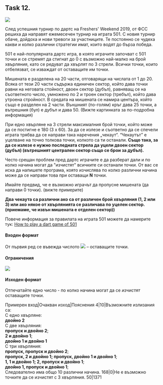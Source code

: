 ## Task 12.

![](https://github.com/andy489/Data_Structures_and_Algorithms_CPP/blob/master/assets/Darts%20501%2001.png)

След успешния турнир по дартс на Freshers' Weekend 2019, от ФСС решиха да направят ежемесечен турнир на играта 501. С новия турнир обаче, дойдоха и нови тревоги за участниците. Те постоянно се чудеха какви и колко различни стратегии имат, които водят до бърза победа.

501 е най-популярната дартс игра, в която играчите започват с 501 точки и се стремят да стигнат до 0 с възможно най-малко на брой хвърляния, като се редуват да хвърлят по 3 стрели. Всички точки, които отбелязват, се изваждат от оставащите им точки.

Мишената е разделена на 20 части, отговарящи на числата от 1 до 20. Всяка от тези 20 части съдържа единичен сектор, който дава точки равни на неговата стойност, двоен сектор (дубъл), равняващ се на съответното число, умножено по 2 и троен сектор (требъл), който дава утроена стройност. В средата на мишената се намира центъра, който също е разделен на 2 части. Външният (по-голям) кръг дава 25 точки, а вътрешния (бул) е дубъл и дава 50. (Вижте картинката за по-подробна информация)

При едно хвърляне на 3 стрели максималния брой точки, който може да се постигне е 180 (3 x 60). За да се излезе и съответно да се спечели играта трябва да се направи така наречения „чекаут“. “Чекаутът” е уцелване на точно толкова точки, колкото са ти останали. **Също така, за да се излезе е нужно последната стрела да уцели двоен сектор (дубъл) (вътрешният централен сектор също се брои за дубъл).**

Често срещан проблем пред дартс играчите е да разберат дали и по колко начина могат да "изчистят" всичките си останали точки. От вас се иска да напишете програма, която изчислява по колко различни начина може да се направи това при оставащи **N** точки.

Имайте предвид, че е възможно играчът да пропусне мишената (да направи 0 точки). (вижте примерите)

**Два чекаута са различни ако са от различен брой хвърляния (1, 2 или 3) или ако някое от хвърлянията се различава по уцелен сектор. (приемаме, че извън мишената е отделен сектор))**

Повече информация за правилата на играта 501 можете да намерите тук: [How to play a dart game of 501](http://www.nicedarts.com/how_to_501)

#### Входен формат
От първия ред се въвежда числото <img src="https://latex.codecogs.com/svg.latex?\Large&space;N"> – оставащите точки.

#### Ограничения
<img src="https://latex.codecogs.com/svg.latex?\Large&space;1\le{N}\le{180}">

#### Изходен формат
Отпечатайте едно число - по колко начина могат да се *изчистят* оставащите точки.

Примерен вход|Очакван изход|Пояснения
4|10|Възможните излизания са:<br>С едно хвърляне:<br>**двойно 2**<br>С две хвърляния:<br>**пропуск и двойно 2**;<br>**2 и двойно 1**;<br>**двойно 1 и двойно 1**<br>С три хвърляния:<br>**пропуск, пропуск и двойно 2**;<br>**пропуск, 2 и двойно 1; пропуск, двойно 1 и двойно 1**;<br>**1, 1 и двойно 1; 2, пропуск и двойно 1**;<br>**двойно 1, пропуск и двойно 1**;<br>Следователно има общо 10 различни начина.
168|0|Не е възможно точките да се изчистят с 3 хвърляния.
50|1371

